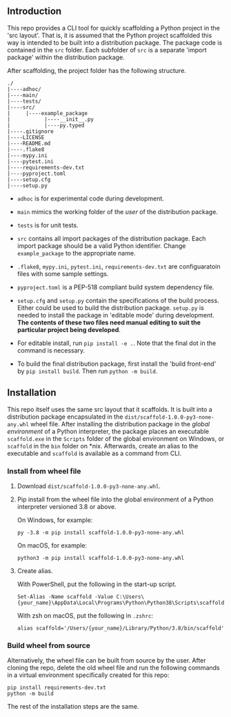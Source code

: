 ## Introduction

This repo provides a CLI tool for quickly scaffolding a Python project in the 'src layout'.
That is, it is assumed that the Python project scaffolded this way is intended to be built
into a distribution package. The package code is contained in the `src` folder.
Each subfolder of `src` is a separate 'import package' within the distribution package.

After scaffolding, the project folder has the following structure.

```
./
|----adhoc/
|----main/
|----tests/
|----src/
|     |----example_package
|           |----__init__.py
|           |----py.typed
|----.gitignore
|----LICENSE
|----README.md
|----.flake8
|----mypy.ini
|----pytest.ini
|----requirements-dev.txt
|----pyproject.toml
|----setup.cfg
|----setup.py
```

- `adhoc` is for experimental code during development.

- `main` mimics the working folder of the _user_ of the distribution package.

- `tests` is for unit tests.

- `src` contains all import packages of the distribution package. Each import package
  should be a valid Python identifier. Change `example_package` to the appropriate name.

- `.flake8`, `mypy.ini`, `pytest.ini`, `requirements-dev.txt` are configuaratoin files
  with some sample settings.

- `pyproject.toml` is a PEP-518 compliant build system dependency file.

- `setup.cfg` and `setup.py` contain the specifications of the build process. Either could
  be used to build the distribution package. `setup.py` is needed to install the package
  in 'editable mode' during development. **The contents of these two files need manual**
  **editing to suit the particular project being developed**.

- For editable install, run `pip install -e .`. Note that the final dot in the command is
  necessary.

- To build the final distribution package, first install the 'build front-end' by
  `pip install build`. Then run `python -m build`.

## Installation

This repo itself uses the same src layout that it scaffolds. It is built into a distribution
package encapsulated in the `dist/scaffold-1.0.0-py3-none-any.whl` wheel
file. After installing the distribution package in the _global environment_ of a Python
interpreter, the package places an executable `scaffold.exe` in the `Scripts` folder of the
global environment on Windows, or `scaffold` in the `bin` folder on \*nix. Afterwards, create
an alias to the executable and `scaffold` is available as a command from CLI.

### Install from wheel file

  1.  Download `dist/scaffold-1.0.0-py3-none-any.whl`.

  2.  Pip install from the wheel file into the global environment of a Python interpreter
      versioned 3.8 or above.

        On Windows, for example:

        ```
        py -3.8 -m pip install scaffold-1.0.0-py3-none-any.whl
        ```

        On macOS, for example:

        ```
        python3 -m pip install scaffold-1.0.0-py3-none-any.whl
        ```

  3. Create alias.

        With PowerShell, put the following in the start-up script.

        ```
        Set-Alias -Name scaffold -Value C:\Users\{your_name}\AppData\Local\Programs\Python\Python38\Scripts\scaffold.exe
        ```

        With zsh on macOS, put the following in `.zshrc`:

        ```
        alias scaffold='/Users/{your_name}/Library/Python/3.8/bin/scaffold'
        ```

### Build wheel from source

  Alternatively, the wheel file can be built from source by the user.
  After cloning the repo, delete the old wheel file and run the following
  commands in a virtual environment specifically created for this repo:

  ```
  pip install requirements-dev.txt
  python -m build
  ```

  The rest of the installation steps are the same.
